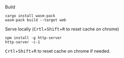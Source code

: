 Build

```
cargo install wasm-pack
wasm-pack build --target web
```

Serve locally (<kbd>Crtl</kbd>+<kbd>Shift</kbd>+<kbd>R</kbd> to reset cache on chrome)

```
npm install -g http-server
http-server -c-1
```

<kbd>Crtl</kbd>+<kbd>Shift</kbd>+<kbd>R</kbd> to reset cache on chrome if needed.
